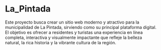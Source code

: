 # La_Pintada
Este proyecto busca crear un sitio web moderno y atractivo para la municipalidad de La Pintada, sirviendo como su principal plataforma digital. El objetivo es ofrecer a residentes y turistas una experiencia en línea completa, interactiva y visualmente impactante que refleje la belleza natural, la rica historia y la vibrante cultura de la región.

